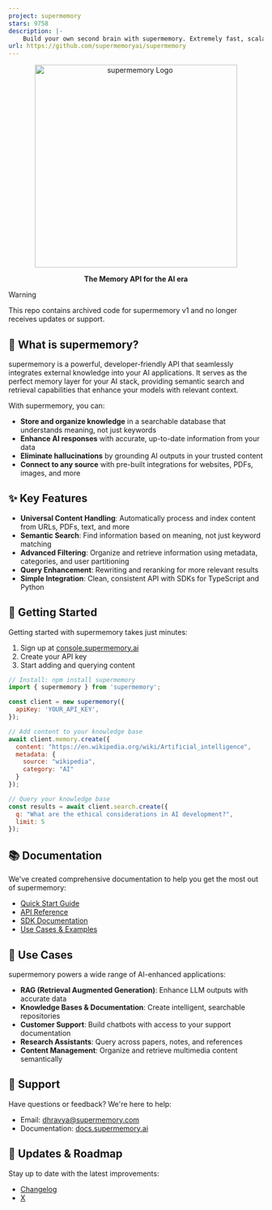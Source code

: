```yaml
---
project: supermemory
stars: 9758
description: |-
    Build your own second brain with supermemory. Extremely fast, scalable, memory API for the AI era.
url: https://github.com/supermemoryai/supermemory
---
```


<div align="center">
  <img src="logo.svg" alt="supermemory Logo" width="400" />
  <p><strong>The Memory API for the AI era</strong></p>
</div>

> [!WARNING]
> This repo contains archived code for supermemory v1 and no longer receives updates or support.

## 🧠 What is supermemory?

supermemory is a powerful, developer-friendly API that seamlessly integrates external knowledge into your AI applications. It serves as the perfect memory layer for your AI stack, providing semantic search and retrieval capabilities that enhance your models with relevant context.

With supermemory, you can:

- **Store and organize knowledge** in a searchable database that understands meaning, not just keywords
- **Enhance AI responses** with accurate, up-to-date information from your data
- **Eliminate hallucinations** by grounding AI outputs in your trusted content
- **Connect to any source** with pre-built integrations for websites, PDFs, images, and more

## ✨ Key Features

- **Universal Content Handling**: Automatically process and index content from URLs, PDFs, text, and more
- **Semantic Search**: Find information based on meaning, not just keyword matching
- **Advanced Filtering**: Organize and retrieve information using metadata, categories, and user partitioning
- **Query Enhancement**: Rewriting and reranking for more relevant results
- **Simple Integration**: Clean, consistent API with SDKs for TypeScript and Python

## 🚀 Getting Started

Getting started with supermemory takes just minutes:

1. Sign up at [console.supermemory.ai](https://console.supermemory.ai)
2. Create your API key
3. Start adding and querying content

```javascript
// Install: npm install supermemory
import { supermemory } from 'supermemory';

const client = new supermemory({
  apiKey: 'YOUR_API_KEY',
});

// Add content to your knowledge base
await client.memory.create({
  content: "https://en.wikipedia.org/wiki/Artificial_intelligence",
  metadata: {
    source: "wikipedia",
    category: "AI"
  }
});

// Query your knowledge base
const results = await client.search.create({
  q: "What are the ethical considerations in AI development?",
  limit: 5
});
```

## 📚 Documentation

We've created comprehensive documentation to help you get the most out of supermemory:

- [Quick Start Guide](https://docs.supermemory.ai/quickstart/overview)
- [API Reference](https://docs.supermemory.ai/api-reference)
- [SDK Documentation](https://docs.supermemory.ai/sdks)
- [Use Cases & Examples](https://docs.supermemory.ai/overview/use-cases)

## 🌟 Use Cases

supermemory powers a wide range of AI-enhanced applications:

- **RAG (Retrieval Augmented Generation)**: Enhance LLM outputs with accurate data
- **Knowledge Bases & Documentation**: Create intelligent, searchable repositories
- **Customer Support**: Build chatbots with access to your support documentation
- **Research Assistants**: Query across papers, notes, and references
- **Content Management**: Organize and retrieve multimedia content semantically

## 💬 Support

Have questions or feedback? We're here to help:
- Email: [dhravya@supermemory.com](mailto:dhravya@supermemory.com)
- Documentation: [docs.supermemory.ai](https://docs.supermemory.ai)

## 🔄 Updates & Roadmap

Stay up to date with the latest improvements:
- [Changelog](https://docs.supermemory.ai/changelog/overview)
- [X](https://x.com/supermemoryai)

